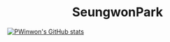 <h1 align="center">SeungwonPark</h1>

[![PWinwon's GitHub stats](https://github-readme-stats.vercel.app/api?username=PWinwon&show_icons=true&theme=dracula)](https://github.com/anuraghazra/github-readme-stats)


<!--
**PWinwon/PWinwon** is a ✨ _special_ ✨ repository because its `README.md` (this file) appears on your GitHub profile.

Here are some ideas to get you started:

- 🔭 I’m currently working on ...
- 🌱 I’m currently learning ...
- 👯 I’m looking to collaborate on ...
- 🤔 I’m looking for help with ...
- 💬 Ask me about ...
- 📫 How to reach me: ...
- 😄 Pronouns: ...
- ⚡ Fun fact: ...
-->
